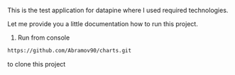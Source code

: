 This is the test application for datapine where I used required technologies.

Let me provide you a little documentation how to run this project.


1. Run from console 

```bash
https://github.com/Abramov90/charts.git
```

to clone this project
